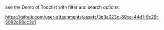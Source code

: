 see the Demo of Todolist with filter and search options:

https://github.com/user-attachments/assets/3e3a023c-39ce-44d1-9c29-5082c68cc3c1
